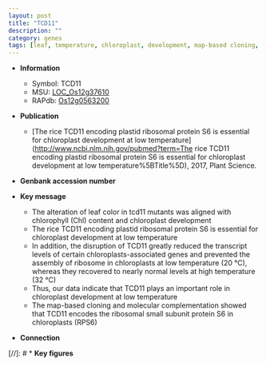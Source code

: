 ```yaml
---
layout: post
title: "TCD11"
description: ""
category: genes
tags: [leaf, temperature, chloroplast, development, map-based cloning, chloroplast development]
---
```


* **Information**  
    + Symbol: TCD11  
    + MSU: [LOC_Os12g37610](http://rice.plantbiology.msu.edu/cgi-bin/ORF_infopage.cgi?orf=LOC_Os12g37610)  
    + RAPdb: [Os12g0563200](http://rapdb.dna.affrc.go.jp/viewer/gbrowse_details/irgsp1?name=Os12g0563200)  

* **Publication**  
    + [The rice TCD11 encoding plastid ribosomal protein S6 is essential for chloroplast development at low temperature](http://www.ncbi.nlm.nih.gov/pubmed?term=The rice TCD11 encoding plastid ribosomal protein S6 is essential for chloroplast development at low temperature%5BTitle%5D), 2017, Plant Science.

* **Genbank accession number**  

* **Key message**  
    + The alteration of leaf color in tcd11 mutants was aligned with chlorophyll (Chl) content and chloroplast development
    + The rice TCD11 encoding plastid ribosomal protein S6 is essential for chloroplast development at low temperature
    + In addition, the disruption of TCD11 greatly reduced the transcript levels of certain chloroplasts-associated genes and prevented the assembly of ribosome in chloroplasts at low temperature (20 °C), whereas they recovered to nearly normal levels at high temperature (32 °C)
    + Thus, our data indicate that TCD11 plays an important role in chloroplast development at low temperature
    + The map-based cloning and molecular complementation showed that TCD11 encodes the ribosomal small subunit protein S6 in chloroplasts (RPS6)

* **Connection**  

[//]: # * **Key figures**  


